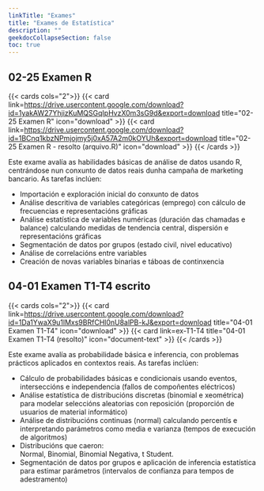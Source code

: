 ```yaml
---
linkTitle: "Exames"
title: "Exames de Estatística"
description: ""
geekdocCollapseSection: false
toc: true
---
```


## 02-25 Examen R

{{< cards cols="2">}}
  {{< card link=https://drive.usercontent.google.com/download?id=1yakAW27YhjizKuMQSGqIpHvzX0m3sG9d&export=download title="02-25 Examen R" icon="download" >}}
  {{< card link=https://drive.usercontent.google.com/download?id=1BCnq1kbzNPmjojmy5j0xA57A2m0kOYUh&export=download title="02-25 Examen R - resolto (arquivo.R)" icon="download" >}}
{{< /cards >}}

Este exame avalía as habilidades básicas de análise de datos usando R, centrándose nun conxunto de datos reais dunha campaña de marketing bancario. As tarefas inclúen:

- Importación e exploración inicial do conxunto de datos
- Análise descritiva de variables categóricas (emprego) con cálculo de frecuencias e representacións gráficas
- Análise estatística de variables numéricas (duración das chamadas e balance) calculando medidas de tendencia central, dispersión e representacións gráficas
- Segmentación de datos por grupos (estado civil, nivel educativo)
- Análise de correlacións entre variables
- Creación de novas variables binarias e táboas de continxencia

## 04-01 Examen T1-T4 escrito

{{< cards cols="2">}}
  {{< card link=https://drive.usercontent.google.com/download?id=1Da1YwaX9u1lMxs9BRfCHl0nU8alPB-kJ&export=download title="04-01 Examen T1-T4" icon="download" >}}
  {{< card link=ex-T1-T4 title="04-01 Examen T1-T4 (resolto)" icon="document-text" >}}
{{< /cards >}}


Este exame avalía as probabilidade básica e inferencia, con problemas prácticos aplicados en contextos reais. As tarefas inclúen:

- Cálculo de probabilidades básicas e condicionais usando eventos, interseccións e independencia (fallos de compoñentes eléctricos)  
- Análise estatística de distribucións discretas (binomial e xeométrica) para modelar seleccións aleatorias con reposición (proporción de usuarios de material informático)  
- Análise de distribucións continuas (normal) calculando percentís e interpretando parámetros como media e varianza (tempos de execución de algoritmos)  
- Distribucións que caeron: \
Normal, Binomial, Binomial Negativa, t Student.
- Segmentación de datos por grupos e aplicación de inferencia estatística para estimar parámetros (intervalos de confianza para tempos de adestramento)  